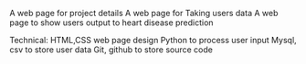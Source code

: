 A web page for project details
A web page for Taking users data
A web page to show users output to heart disease prediction

Technical:
HTML,CSS web page design
Python to process user input
Mysql, csv to store user data
Git, github to store source code

